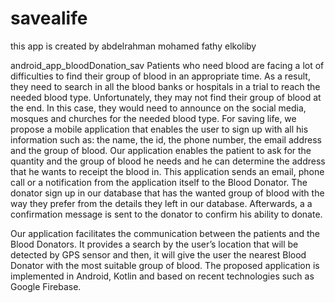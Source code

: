 # savealife
this app is created by abdelrahman mohamed fathy elkoliby 


android_app_bloodDonation_sav
Patients who need blood are facing a lot of difficulties to find their group of blood in an appropriate time. As a result, they need to search in all the blood banks or hospitals in a trial to reach the needed blood type. Unfortunately, they may not find their group of blood at the end. In this case, they would need to announce on the social media, mosques and churches for the needed blood type. For saving life, we propose a mobile application that enables the user to sign up with all his information such as: the name, the id, the phone number, the email address and the group of blood. Our application enables the patient to ask for the quantity and the group of blood he needs and he can determine the address that he wants to receipt the blood in. This application sends an email, phone call or a notification from the application itself to the Blood Donator. The donator sign up in our database that has the wanted group of blood with the way they prefer from the details they left in our database. Afterwards, a a confirmation message is sent to the donator to confirm his ability to donate.

Our application facilitates the communication between the patients and the Blood Donators. It provides a search by the user’s location that will be detected by GPS sensor and then, it will give the user the nearest Blood Donator with the most suitable group of blood. The proposed application is implemented in Android, Kotlin and based on recent technologies such as Google Firebase.
